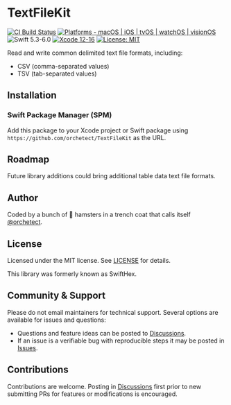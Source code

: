 # TextFileKit

[![CI Build Status](https://github.com/orchetect/TextFileKit/actions/workflows/build.yml/badge.svg)](https://github.com/orchetect/TextFileKit/actions/workflows/build.yml) [![Platforms - macOS | iOS | tvOS | watchOS | visionOS](https://img.shields.io/badge/platforms-macOS%20|%20iOS%20|%20tvOS%20|%20watchOS%20|%20visionOS-blue.svg?style=flat)](https://developer.apple.com/swift) ![Swift 5.3-6.0](https://img.shields.io/badge/Swift-5.3–6.0-blue.svg?style=flat) [![Xcode 12-16](https://img.shields.io/badge/Xcode-12–16-blue.svg?style=flat)](https://developer.apple.com/swift) [![License: MIT](http://img.shields.io/badge/license-MIT-lightgrey.svg?style=flat)](https://github.com/orchetect/TextFileKit/blob/main/LICENSE)

Read and write common delimited text file formats, including:

- CSV (comma-separated values)
- TSV (tab-separated values)

## Installation

### Swift Package Manager (SPM)

Add this package to your Xcode project or Swift package using `https://github.com/orchetect/TextFileKit` as the URL.

## Roadmap

Future library additions could bring additional table data text file formats.

## Author

Coded by a bunch of 🐹 hamsters in a trench coat that calls itself [@orchetect](https://github.com/orchetect).

## License

Licensed under the MIT license. See [LICENSE](https://github.com/orchetect/TextFileKit/blob/master/LICENSE) for details.

This library was formerly known as SwiftHex.

## Community & Support

Please do not email maintainers for technical support. Several options are available for issues and questions:

- Questions and feature ideas can be posted to [Discussions](https://github.com/orchetect/TextFileKit/discussions).
- If an issue is a verifiable bug with reproducible steps it may be posted in [Issues](https://github.com/orchetect/TextFileKit/issues).

## Contributions

Contributions are welcome. Posting in [Discussions](https://github.com/orchetect/TextFileKit/discussions) first prior to new submitting PRs for features or modifications is encouraged.
